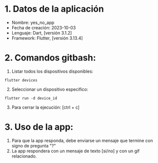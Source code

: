 # 1. Datos de la aplicación

- Nombre: yes_no_app
- Fecha de creación: 2023-10-03
- Lenguaje: Dart, [versión 3.1.2]
- Framework: Flutter, [versión 3.13.4]

# 2. Comandos gitbash:
1. Listar todos los dispositivos disponibles: 
```
flutter devices
```

2. Seleccionar un dispositivo específico:
```
flutter run -d device_id
```
3. Para cerrar la ejecución: [ctrl + c]

# 3. Uso de la app:
1. Para que la app responda, debe enviarse un mensaje que termine con signo de pregunta "?"
2. La app respondera con un mensaje de texto [si/no] y con un gif relacionado.